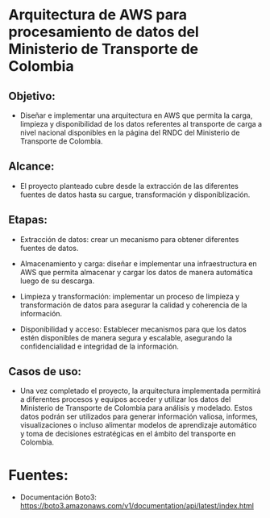 
# Arquitectura de AWS para procesamiento de datos del Ministerio de Transporte de Colombia

## Objetivo: 
* Diseñar e implementar una arquitectura en AWS que permita la carga, limpieza y disponibilidad de los datos referentes al transporte de carga a nivel nacional disponibles en la página del RNDC del Ministerio de Transporte de Colombia.

## Alcance:
* El proyecto planteado cubre desde la extracción de las diferentes fuentes de datos hasta su cargue, transformación y disponiblización.

## Etapas:

* Extracción de datos: crear un mecanismo para obtener diferentes fuentes de datos.

* Almacenamiento y carga: diseñar e implementar una infraestructura en AWS que permita almacenar y cargar los datos de manera automática luego de su descarga.

* Limpieza y transformación: implementar un proceso de limpieza y transformación de datos para asegurar la calidad y coherencia de la información.

* Disponibilidad y acceso: Establecer mecanismos para que los datos estén disponibles de manera segura y escalable, asegurando la confidencialidad e integridad de la información.

## Casos de uso:

* Una vez completado el proyecto, la arquitectura implementada permitirá a diferentes procesos y equipos acceder y utilizar los datos del Ministerio de Transporte de Colombia para análisis y modelado. Estos datos podrán ser utilizados para generar información valiosa, informes, visualizaciones o incluso alimentar modelos de aprendizaje automático y toma de decisiones estratégicas en el ámbito del transporte en Colombia.

# Fuentes:
* Documentación Boto3: https://boto3.amazonaws.com/v1/documentation/api/latest/index.html